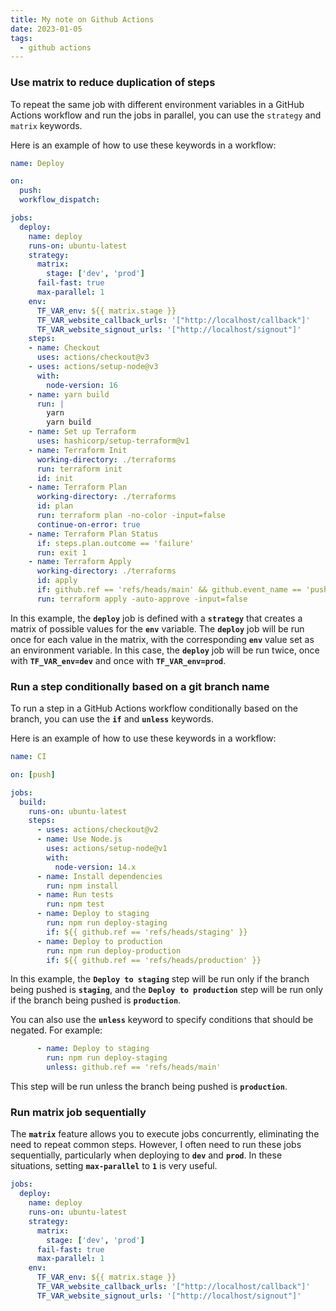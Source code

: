 ```yaml
---
title: My note on Github Actions
date: 2023-01-05
tags:
  - github actions
---
```


### Use matrix to reduce duplication of steps

To repeat the same job with different environment variables in a GitHub Actions workflow and run the jobs in parallel, you can use the `strategy` and `matrix` keywords.

Here is an example of how to use these keywords in a workflow:

```yaml
name: Deploy

on:
  push:
  workflow_dispatch:

jobs:
  deploy:
    name: deploy
    runs-on: ubuntu-latest
    strategy:
      matrix:
        stage: ['dev', 'prod']
      fail-fast: true
      max-parallel: 1
    env:
      TF_VAR_env: ${{ matrix.stage }}
      TF_VAR_website_callback_urls: '["http://localhost/callback"]'
      TF_VAR_website_signout_urls: '["http://localhost/signout"]'
    steps:
    - name: Checkout
      uses: actions/checkout@v3
    - uses: actions/setup-node@v3
      with:
        node-version: 16
    - name: yarn build
      run: |
        yarn
        yarn build
    - name: Set up Terraform
      uses: hashicorp/setup-terraform@v1
    - name: Terraform Init
      working-directory: ./terraforms
      run: terraform init
      id: init
    - name: Terraform Plan
      working-directory: ./terraforms
      id: plan
      run: terraform plan -no-color -input=false
      continue-on-error: true
    - name: Terraform Plan Status
      if: steps.plan.outcome == 'failure'
      run: exit 1
    - name: Terraform Apply
      working-directory: ./terraforms
      id: apply
      if: github.ref == 'refs/heads/main' && github.event_name == 'push'
      run: terraform apply -auto-approve -input=false
```

In this example, the **`deploy`** job is defined with a **`strategy`** that creates a matrix of possible values for the **`env`** variable. The **`deploy`** job will be run once for each value in the matrix, with the corresponding **`env`** value set as an environment variable. In this case, the **`deploy`** job will be run twice, once with **`TF_VAR_env=dev`** and once with **`TF_VAR_env=prod`**.

### Run a step conditionally based on a git branch name

To run a step in a GitHub Actions workflow conditionally based on the branch, you can use the **`if`** and **`unless`** keywords.

Here is an example of how to use these keywords in a workflow:

```yaml
name: CI

on: [push]

jobs:
  build:
    runs-on: ubuntu-latest
    steps:
      - uses: actions/checkout@v2
      - name: Use Node.js
        uses: actions/setup-node@v1
        with:
          node-version: 14.x
      - name: Install dependencies
        run: npm install
      - name: Run tests
        run: npm test
      - name: Deploy to staging
        run: npm run deploy-staging
        if: ${{ github.ref == 'refs/heads/staging' }}
      - name: Deploy to production
        run: npm run deploy-production
        if: ${{ github.ref == 'refs/heads/production' }}
```

In this example, the **`Deploy to staging`** step will be run only if the branch being pushed is **`staging`**, and the **`Deploy to production`** step will be run only if the branch being pushed is **`production`**.

You can also use the **`unless`** keyword to specify conditions that should be negated. For example:

```yaml
      - name: Deploy to staging
        run: npm run deploy-staging
        unless: github.ref == 'refs/heads/main'
```

This step will be run unless the branch being pushed is **`production`**.

### Run matrix job sequentially

The **`matrix`** feature allows you to execute jobs concurrently, eliminating the need to repeat common steps. However, I often need to run these jobs sequentially, particularly when deploying to **`dev`** and **`prod`**. In these situations, setting **`max-parallel`** to **`1`** is very useful.

```yaml
jobs:
  deploy:
    name: deploy
    runs-on: ubuntu-latest
    strategy:
      matrix:
        stage: ['dev', 'prod']
      fail-fast: true
      max-parallel: 1
    env:
      TF_VAR_env: ${{ matrix.stage }}
      TF_VAR_website_callback_urls: '["http://localhost/callback"]'
      TF_VAR_website_signout_urls: '["http://localhost/signout"]'
```

